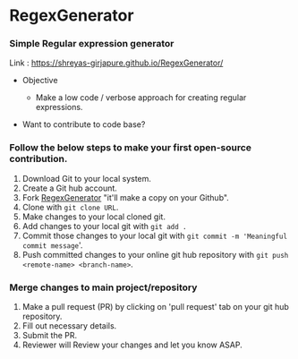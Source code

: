 # RegexGenerator
### Simple Regular expression generator

Link : https://shreyas-girjapure.github.io/RegexGenerator/

* Objective
  * Make a low code / verbose approach for creating regular expressions.
  
* Want to contribute to code base?

### Follow the below steps to make your first open-source contribution.

1. Download Git to your local system.
1. Create a Git hub account.
1. Fork [RegexGenerator](https://github.com/shreyas-girjapure/RegexGenerator) "it'll make a copy on your Github".
1. Clone with `git clone URL`.
1. Make changes to your local cloned git.
1. Add changes to your local git with `git add .`
1. Commit those changes to your local git with `git commit -m 'Meaningful commit message`'.
1. Push committed changes to your online git hub repository with `git push <remote-name> <branch-name>`. 

### Merge changes to main project/repository

1. Make a pull request (PR) by clicking on 'pull request' tab on your git hub repository.
1. Fill out necessary details.
1. Submit the PR.
1. Reviewer will Review your changes and let you know ASAP.





